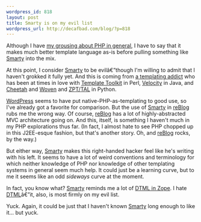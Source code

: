 ```yaml
--- 
wordpress_id: 818
layout: post
title: Smarty is on my evil list
wordpress_url: http://decafbad.com/blog/?p=818
---
```

Although I have [my grousing about PHP in general][gphp], I have to say that it makes much better template language as-is before pulling something like [Smarty][smarty] into the mix.  

At this point, I consider [Smarty][] to be evilâ€”though I'm willing to admit that I haven't grokked it fully yet.  And this is coming from [a templating addict][tmpl] who has been at times in love with [Template Toolkit][tt] in Perl,  [Velocity][] in Java, and [Cheetah][] and [Woven][] and [ZPT/TAL][zpt] in Python.  

[WordPress][] seems to have put native-PHP-as-templating to good use, so I've already got a favorite for comparison.  But the use of [Smarty][] in [reBlog][] rubs me the wrong way.  Of course, [reBlog][] has a lot of highly-abstracted MVC architecture going on.  And this, itself, is something I haven't much in my PHP explorations thus far.  (In fact, I almost hate to see PHP chopped up in this J2EE-esque fashion, but that's another story.  Oh, and [reBlog][] rocks, by the way.)

But either way, [Smarty][] makes this right-handed hacker feel like he's writing with his left.  It seems to have a lot of weird conventions and terminology for which neither knowledge of PHP nor knowledge of other templating systems in general seem much help.  It could just be a learning curve, but to me it seems like an odd *sideways* curve at the moment.  

In fact, you know what?  [Smarty][] reminds me a lot of [DTML in Zope][dtml].  I hate [DTML][]â€”it, also, is most firmly on my evil list.

Yuck.  Again, it could be just that I haven't known [Smarty][] long enough to like it... but yuck.

<!-- tags: templating php smarty dtml python perl cheetah webdev programming syndication reblog wordpress evil -->

[dtml]: http://www.zope.org/Documentation/Guides/DTML-HTML/DTML.html
[tt]: http://www.template-toolkit.org/
[velocity]: http://jakarta.apache.org/velocity/
[gphp]: http://decafbad.com/blog/2005/12/18/not-so-deep-php-thoughts
[cheetah]: http://www.cheetahtemplate.org/
[zpt]: http://www.owlfish.com/software/simpleTAL/
[smarty]: http://smarty.php.net
[wordpress]: http://wordpress.org/
[reblog]: http://www.reblog.org/
[woven]: http://twisted.sourceforge.net/TwistedDocs-1.2.0rc3/howto/woven.html
[tmpl]: http://decafbad.com/blog/2005/09/25/templates-good-or-evil
